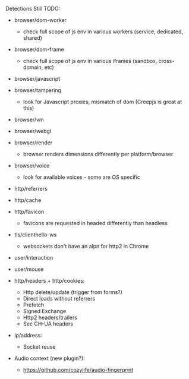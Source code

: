 Detections Still TODO:

- browser/dom-worker
  - check full scope of js env in various workers (service, dedicated, shared) 
- browser/dom-frame 
  - check full scope of js env in various iframes (sandbox, cross-domain, etc)
- browser/javascript
- browser/tampering 
  - look for Javascript proxies, mismatch of dom (Creepjs is great at this)
- browser/vm
- browser/webgl
- browser/render 
  - browser renders dimensions differently per platform/browser
- browser/voice
  - look for available voices - some are OS specific
- http/referrers
- http/cache
- http/favicon 
  - favicons are requested in headed differently than headless
- tls/clienthello-ws 
  - websockets don't have an alpn for http2 in Chrome
- user/interaction
- user/mouse

- http/headers + http/cookies:
  - Http delete/update (trigger from forms?)
  - Direct loads without referrers
  - Prefetch
  - Signed Exchange
  - Http2 headers/trailers
  - Sec CH-UA headers

- ip/address:
  - Socket reuse

- Audio context (new plugin?):
  - https://github.com/cozylife/audio-fingerprint
